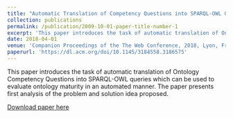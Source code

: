 ```yaml
---
title: "Automatic Translation of Competency Questions into SPARQL-OWL Queries"
collection: publications
permalink: /publication/2009-10-01-paper-title-number-1
excerpt: 'This paper introduces the task of automatic translation of Ontology Competency Questions into SPARQL-OWL queries which can be used to evaluate ontology maturity in an automated manner. The paper presents first analysis of the problem and solution idea proposed.'
date: 2018-04-01
venue: 'Companion Proceedings of the The Web Conference, 2018, Lyon, France'
paperurl: 'https://dl.acm.org/doi/10.1145/3184558.3186575'
---
```

This paper introduces the task of automatic translation of Ontology Competency Questions into SPARQL-OWL queries which can be used to evaluate ontology maturity in an automated manner. The paper presents first analysis of the problem and solution idea proposed.

[Download paper here](https://dl.acm.org/doi/10.1145/3184558.3186575)
